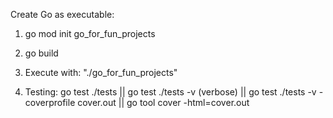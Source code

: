 Create Go as executable:

1. go mod init go_for_fun_projects
2. go build
3. Execute with: "./go_for_fun_projects"

4. Testing: go test ./tests     || go test ./tests -v (verbose)      || go test ./tests -v -coverprofile cover.out || go tool cover -html=cover.out